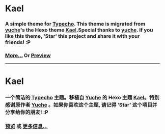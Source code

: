 # Kael  
### A simple theme for [Typecho](http://typecho.org). This theme is migrated from [yuche](https://github.com/yuche/)'s the Hexo theme [Kael](https://github.com/yuche/hexo-theme-kael).Special thanks to [yuche](https://github.com/yuche/). If you like this theme, 'Star' this project and share it with your friends! :P
### [More...](https://github.com/yuche/hexo-theme-kael) Or [Preview](https://www.hello1995.com/)  

---  

# Kael  
### 一个简洁的 [Typecho](http://typecho.org) 主题。移植自 [Yuche](https://github.com/yuche/) 的 Hexo 主题 [Kael](https://github.com/yuche/hexo-theme-kael)。特别感谢原作者 [Yuche](https://github.com/yuche/) 。如果你喜欢这个主题, 请记得 'Star' 这个项目并分享给你的朋友! :P
### [预览](https://www.hello1995.com/) 或 [更多信息...](https://github.com/yuche/hexo-theme-kael) 



